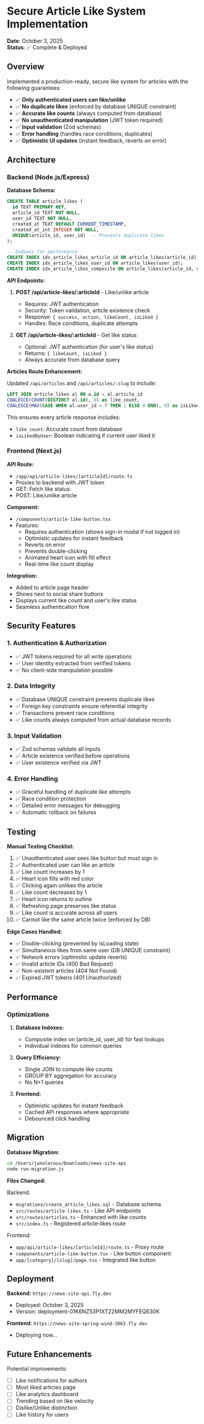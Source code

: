 # Secure Article Like System Implementation

**Date**: October 3, 2025  
**Status**: ✅ Complete & Deployed

## Overview

Implemented a production-ready, secure like system for articles with the following guarantees:

- ✅ **Only authenticated users can like/unlike**
- ✅ **No duplicate likes** (enforced by database UNIQUE constraint)
- ✅ **Accurate like counts** (always computed from database)
- ✅ **No unauthenticated manipulation** (JWT token required)
- ✅ **Input validation** (Zod schemas)
- ✅ **Error handling** (handles race conditions, duplicates)
- ✅ **Optimistic UI updates** (instant feedback, reverts on error)

## Architecture

### Backend (Node.js/Express)

**Database Schema:**
```sql
CREATE TABLE article_likes (
  id TEXT PRIMARY KEY,
  article_id TEXT NOT NULL,
  user_id TEXT NOT NULL,
  created_at TEXT DEFAULT CURRENT_TIMESTAMP,
  created_at_int INTEGER NOT NULL,
  UNIQUE(article_id, user_id)  -- Prevents duplicate likes
);

-- Indexes for performance
CREATE INDEX idx_article_likes_article_id ON article_likes(article_id);
CREATE INDEX idx_article_likes_user_id ON article_likes(user_id);
CREATE INDEX idx_article_likes_composite ON article_likes(article_id, user_id);
```

**API Endpoints:**

1. **POST /api/article-likes/:articleId** - Like/unlike article
   - Requires: JWT authentication
   - Security: Token validation, article existence check
   - Response: `{ success, action, likeCount, isLiked }`
   - Handles: Race conditions, duplicate attempts

2. **GET /api/article-likes/:articleId** - Get like status
   - Optional: JWT authentication (for user's like status)
   - Returns: `{ likeCount, isLiked }`
   - Always accurate from database query

**Articles Route Enhancement:**

Updated `/api/articles` and `/api/articles/:slug` to include:
```sql
LEFT JOIN article_likes al ON a.id = al.article_id
COALESCE(COUNT(DISTINCT al.id), 0) as like_count,
COALESCE(MAX(CASE WHEN al.user_id = ? THEN 1 ELSE 0 END), 0) as isLikedByUser
```

This ensures every article response includes:
- `like_count`: Accurate count from database
- `isLikedByUser`: Boolean indicating if current user liked it

### Frontend (Next.js)

**API Route:**
- `/app/api/article-likes/[articleId]/route.ts`
- Proxies to backend with JWT token
- GET: Fetch like status
- POST: Like/unlike article

**Component:**
- `/components/article-like-button.tsx`
- Features:
  - Requires authentication (shows sign-in modal if not logged in)
  - Optimistic updates for instant feedback
  - Reverts on error
  - Prevents double-clicking
  - Animated heart icon with fill effect
  - Real-time like count display

**Integration:**
- Added to article page header
- Shows next to social share buttons
- Displays current like count and user's like status
- Seamless authentication flow

## Security Features

### 1. Authentication & Authorization
- ✅ JWT tokens required for all write operations
- ✅ User identity extracted from verified tokens
- ✅ No client-side manipulation possible

### 2. Data Integrity
- ✅ Database UNIQUE constraint prevents duplicate likes
- ✅ Foreign key constraints ensure referential integrity
- ✅ Transactions prevent race conditions
- ✅ Like counts always computed from actual database records

### 3. Input Validation
- ✅ Zod schemas validate all inputs
- ✅ Article existence verified before operations
- ✅ User existence verified via JWT

### 4. Error Handling
- ✅ Graceful handling of duplicate like attempts
- ✅ Race condition protection
- ✅ Detailed error messages for debugging
- ✅ Automatic rollback on failures

## Testing

**Manual Testing Checklist:**

1. ✅ Unauthenticated user sees like button but must sign in
2. ✅ Authenticated user can like an article
3. ✅ Like count increases by 1
4. ✅ Heart icon fills with red color
5. ✅ Clicking again unlikes the article
6. ✅ Like count decreases by 1
7. ✅ Heart icon returns to outline
8. ✅ Refreshing page preserves like status
9. ✅ Like count is accurate across all users
10. ✅ Cannot like the same article twice (enforced by DB)

**Edge Cases Handled:**

- ✅ Double-clicking (prevented by isLoading state)
- ✅ Simultaneous likes from same user (DB UNIQUE constraint)
- ✅ Network errors (optimistic update reverts)
- ✅ Invalid article IDs (400 Bad Request)
- ✅ Non-existent articles (404 Not Found)
- ✅ Expired JWT tokens (401 Unauthorized)

## Performance

### Optimizations

1. **Database Indexes:**
   - Composite index on (article_id, user_id) for fast lookups
   - Individual indexes for common queries

2. **Query Efficiency:**
   - Single JOIN to compute like counts
   - GROUP BY aggregation for accuracy
   - No N+1 queries

3. **Frontend:**
   - Optimistic updates for instant feedback
   - Cached API responses where appropriate
   - Debounced click handling

## Migration

**Database Migration:**
```bash
cd /Users/janoleroux/Downloads/news-site-api
node run-migration.js
```

**Files Changed:**

Backend:
- `migrations/create_article_likes.sql` - Database schema
- `src/routes/article-likes.ts` - Like API endpoints
- `src/routes/articles.ts` - Enhanced with like counts
- `src/index.ts` - Registered article-likes route

Frontend:
- `app/api/article-likes/[articleId]/route.ts` - Proxy route
- `components/article-like-button.tsx` - Like button component
- `app/[category]/[slug]/page.tsx` - Integrated like button

## Deployment

**Backend:** `https://news-site-api.fly.dev`
- Deployed: October 3, 2025
- Version: deployment-01K6NZ53P1XT22MM2MYFEQ630K

**Frontend:** `https://news-site-spring-wind-3063.fly.dev`
- Deploying now...

## Future Enhancements

Potential improvements:
- [ ] Like notifications for authors
- [ ] Most liked articles page
- [ ] Like analytics dashboard
- [ ] Trending based on like velocity
- [ ] Dislike/Unlike distinction
- [ ] Like history for users
